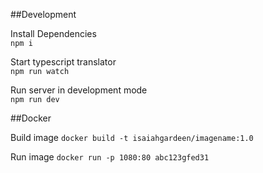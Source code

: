 ##Development

Install Dependencies\
`npm i`

Start typescript translator\
`npm run watch`

Run server in development mode\
`npm run dev`

##Docker

Build image
`docker build -t isaiahgardeen/imagename:1.0`

Run image
`docker run -p 1080:80 abc123gfed31`